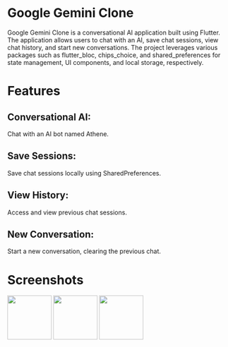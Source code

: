 # Google Gemini Clone
Google Gemini Clone is a conversational AI application built using Flutter. The application allows users to chat with an AI, save chat sessions, view chat history, and start new conversations. The project leverages various packages such as flutter_bloc, chips_choice, and shared_preferences for state management, UI components, and local storage, respectively.

# Features
## Conversational AI:
Chat with an AI bot named Athene.
## Save Sessions:
Save chat sessions locally using SharedPreferences.
## View History:
Access and view previous chat sessions.
## New Conversation:
Start a new conversation, clearing the previous chat.


# Screenshots
<img src="https://github.com/Simransingh010/GoogleGeminiClone/assets/73211327/f5fa09eb-938c-4a02-a436-fa77f6be2471" width="100" height="100">
<img src="https://github.com/Simransingh010/GoogleGeminiClone/assets/73211327/8e5fd7f4-2f29-4307-82c7-f0eea488eeba" width="100" height="100">
<img src="https://github.com/Simransingh010/GoogleGeminiClone/assets/73211327/f31935a8-5a67-4be7-a1f6-81cef4a19f50" width="100" height="100">



